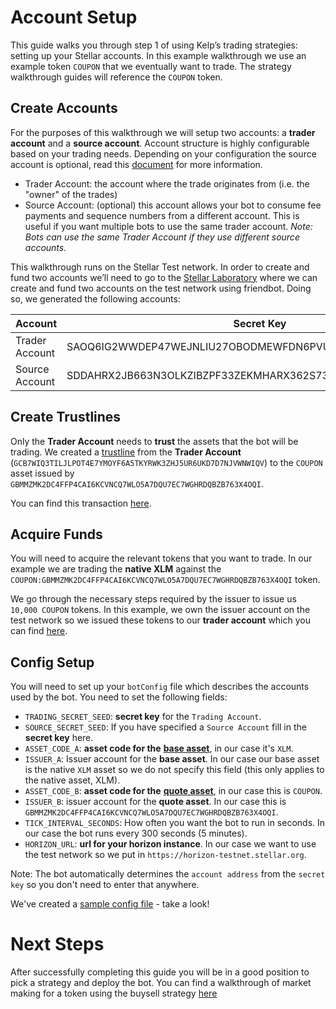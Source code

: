 # Account Setup

This guide walks you through step 1 of using Kelp’s trading strategies: setting up your Stellar accounts. In this example walkthrough we use an example token `COUPON` that we eventually want to trade. The strategy walkthrough guides will reference the `COUPON` token. 

## Create Accounts

For the purposes of this walkthrough we will setup two accounts: a **trader account** and a **source account**. Account structure is highly configurable based on your trading needs. Depending on your configuration the source account is optional, read this [document](https://www.stellar.org/developers/guides/channels.html) for more information.

 - Trader Account: the account where the trade originates from (i.e. the "owner" of the trades)
 - Source Account: (optional) this account allows your bot to consume fee payments and sequence numbers from a different account. This is useful if you want multiple bots to use the same trader account.
_Note: Bots can use the same Trader Account if they use different source accounts._

This walkthrough runs on the Stellar Test network. In order to create and fund two accounts we’ll need to go to the [Stellar Laboratory](https://www.stellar.org/laboratory/#account-creator?network=test) where we can create and fund two accounts on the test network using friendbot. Doing so, we generated the following accounts:

| Account        | Secret Key                                               | Public Key                                               |
| -------------- | -------------------------------------------------------- | -------------------------------------------------------- |
| Trader Account | SAOQ6IG2WWDEP47WEJNLIU27OBODMEWFDN6PVUR5KHYDOCVCL34J2CUD | GCB7WIQ3TILJLPOT4E7YMOYF6A5TKYRWK3ZHJ5UR6UKD7D7NJVWNWIQV |
| Source Account | SDDAHRX2JB663N3OLKZIBZPF33ZEKMHARX362S737JEJS2AX3GJZY5LU | GBHXGGUD3LIAWJHFO7737C4TFNDDDLZ74C6VBEPF5H53XNRCVIUWZA5I |

## Create Trustlines

Only the **Trader Account** needs to **trust** the assets that the bot will be trading. We created a [trustline](https://www.stellar.org/developers/guides/concepts/list-of-operations.html#change-trust) from the **Trader Account** (`GCB7WIQ3TILJLPOT4E7YMOYF6A5TKYRWK3ZHJ5UR6UKD7D7NJVWNWIQV`) to the `COUPON` asset issued by `GBMMZMK2DC4FFP4CAI6KCVNCQ7WLO5A7DQU7EC7WGHRDQBZB763X4OQI`. 

You can find this transaction [here](https://horizon-testnet.stellar.org/transactions/288d3ada33fac916b30fadc73d1bf0eacf99d8556a8b4a183dfcc2470e2c05a8).

## Acquire Funds

You will need to acquire the relevant tokens that you want to trade. In our example we are trading the **native XLM** against the `COUPON:GBMMZMK2DC4FFP4CAI6KCVNCQ7WLO5A7DQU7EC7WGHRDQBZB763X4OQI` token.

We go through the necessary steps required by the issuer to issue us `10,000 COUPON` tokens. In this example, we own the issuer account on the test network so we issued these tokens to our **trader account** which you can find [here](https://horizon-testnet.stellar.org/transactions/b148f207c53049c8a2766f1b6497a847bcea6a9584318f719d561e7168ede74d).

## Config Setup

You will need to set up your `botConfig` file which describes the accounts used by the bot. You need to set the following fields: 

- `TRADING_SECRET_SEED`: **secret key** for the `Trading Account`.
- `SOURCE_SECRET_SEED`: If you have specified a `Source Account` fill in the **secret key** here.
- `ASSET_CODE_A`: **asset code for the** [**base asset**](https://en.wikipedia.org/wiki/Currency_pair#Base_currency), in our case it's `XLM`.
- `ISSUER_A`: Issuer account for the **base asset**. In our case our base asset is the native `XLM` asset so we do not specify this field (this only applies to the native asset, XLM).
- `ASSET_CODE_B`: **asset code for the** [**quote asset**](https://en.wikipedia.org/wiki/Currency_pair), in our case this is `COUPON`.
- `ISSUER_B`: issuer account for the **quote asset**. In our case this is `GBMMZMK2DC4FFP4CAI6KCVNCQ7WLO5A7DQU7EC7WGHRDQBZB763X4OQI`.
- `TICK_INTERVAL_SECONDS`: How often you want the bot to run in seconds. In our case the bot runs every 300 seconds (5 minutes).
- `HORIZON_URL`: **url for your horizon instance**. In our case we want to use the test network so we put in `https://horizon-testnet.stellar.org`.

Note: The bot automatically determines the `account address` from the `secret key` so you don't need to enter that anywhere.

We've created a [sample config file](../../configs/trader/sample_botConfig.cfg) - take a look! 

# Next Steps

After successfully completing this guide you will be in a good position to pick a strategy and deploy the bot. You can find a walkthrough of market making for a token using the buysell strategy [here](simple.md)
